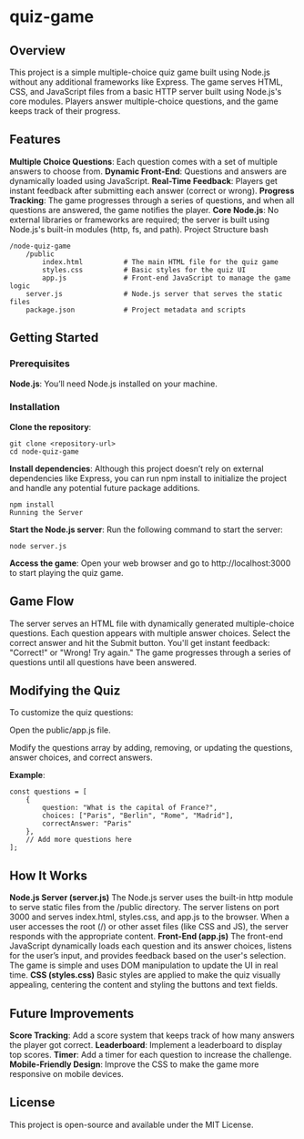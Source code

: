 # quiz-game

## Overview
This project is a simple multiple-choice quiz game built using Node.js without any additional frameworks like Express. The game serves HTML, CSS, and JavaScript files from a basic HTTP server built using Node.js's core modules. Players answer multiple-choice questions, and the game keeps track of their progress.

## Features
**Multiple Choice Questions**: Each question comes with a set of multiple answers to choose from.
**Dynamic Front-End**: Questions and answers are dynamically loaded using JavaScript.
**Real-Time Feedback**: Players get instant feedback after submitting each answer (correct or wrong).
**Progress Tracking**: The game progresses through a series of questions, and when all questions are answered, the game notifies the player.
**Core Node.js**: No external libraries or frameworks are required; the server is built using Node.js's built-in modules (http, fs, and path).
Project Structure
bash
```
/node-quiz-game
    /public
        index.html          # The main HTML file for the quiz game
        styles.css          # Basic styles for the quiz UI
        app.js              # Front-end JavaScript to manage the game logic
    server.js               # Node.js server that serves the static files
    package.json            # Project metadata and scripts
```
## Getting Started
### Prerequisites
**Node.js**: You’ll need Node.js installed on your machine. 

### Installation
**Clone the repository**:
```
git clone <repository-url>
cd node-quiz-game
```
**Install dependencies**: Although this project doesn’t rely on external dependencies like Express, you can run npm install to initialize the project and handle any potential future package additions.

```
npm install
Running the Server
```
**Start the Node.js server**: Run the following command to start the server:
```
node server.js
```
**Access the game**: Open your web browser and go to http://localhost:3000 to start playing the quiz game.

## Game Flow
The server serves an HTML file with dynamically generated multiple-choice questions.
Each question appears with multiple answer choices. Select the correct answer and hit the Submit button.
You'll get instant feedback: "Correct!" or "Wrong! Try again."
The game progresses through a series of questions until all questions have been answered.
## Modifying the Quiz
To customize the quiz questions:

Open the public/app.js file.

Modify the questions array by adding, removing, or updating the questions, answer choices, and correct answers.

**Example**:
```
const questions = [
    {
        question: "What is the capital of France?",
        choices: ["Paris", "Berlin", "Rome", "Madrid"],
        correctAnswer: "Paris"
    },
    // Add more questions here
];
```
## How It Works
**Node.js Server (server.js)**
The Node.js server uses the built-in http module to serve static files from the /public directory.
The server listens on port 3000 and serves index.html, styles.css, and app.js to the browser.
When a user accesses the root (/) or other asset files (like CSS and JS), the server responds with the appropriate content.
**Front-End (app.js)**
The front-end JavaScript dynamically loads each question and its answer choices, listens for the user’s input, and provides feedback based on the user's selection.
The game is simple and uses DOM manipulation to update the UI in real time.
**CSS (styles.css)**
Basic styles are applied to make the quiz visually appealing, centering the content and styling the buttons and text fields.

## Future Improvements
**Score Tracking**: Add a score system that keeps track of how many answers the player got correct.
**Leaderboard**: Implement a leaderboard to display top scores.
**Timer**: Add a timer for each question to increase the challenge.
**Mobile-Friendly Design**: Improve the CSS to make the game more responsive on mobile devices.
## License
This project is open-source and available under the MIT License.
